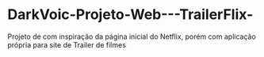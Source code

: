 # DarkVoic-Projeto-Web---TrailerFlix-
Projeto de com inspiração da página inicial do Netflix, porém com aplicação própria para site de Trailer de filmes
